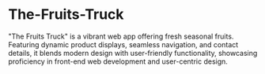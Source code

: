 # The-Fruits-Truck
"The Fruits Truck" is a vibrant web app offering fresh seasonal fruits. Featuring dynamic product displays, seamless navigation, and contact details, it blends modern design with user-friendly functionality, showcasing proficiency in front-end web development and user-centric design.
